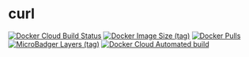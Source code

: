 # curl

[![Docker Cloud Build Status](https://img.shields.io/docker/cloud/build/shubhamtatvamasi/curl)](https://hub.docker.com/r/shubhamtatvamasi/curl)
[![Docker Image Size (tag)](https://img.shields.io/docker/image-size/shubhamtatvamasi/curl/latest)](https://hub.docker.com/r/shubhamtatvamasi/curl)
[![Docker Pulls](https://img.shields.io/docker/pulls/shubhamtatvamasi/curl)](https://hub.docker.com/r/shubhamtatvamasi/curl)
[![MicroBadger Layers (tag)](https://img.shields.io/microbadger/layers/shubhamtatvamasi/curl/latest)](https://hub.docker.com/r/shubhamtatvamasi/curl)
[![Docker Cloud Automated build](https://img.shields.io/docker/cloud/automated/shubhamtatvamasi/curl)](https://hub.docker.com/r/shubhamtatvamasi/curl)
